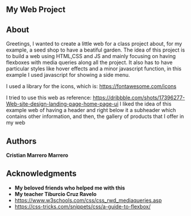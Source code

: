 ## My Web Project 

## About

Greetings, I wanted to create a little web for a class project about, for my example, a seed shop to have a beatiful garden.
The idea of this project is to build a web using HTML,CSS and JS and mainly focusing on having flexboxes with media queries
along all the project. It also has to have particular styles like hover effects and a minor javascript function, in this
example I used javascript for showing a side menu.

I used a library for the icons, which is: https://fontawesome.com/icons

I tried to use this web as reference: https://dribbble.com/shots/17396277-Web-site-design-landing-page-home-page-ui
I liked the idea of this example web of having a header and right below it a subheader which contains other information,
and then, the gallery of products that I offer in my web


## Authors

 **Cristian Marrero Marrero** 

## Acknowledgments

  - **My beloved friends who helped me with this**
  - **My teacher Tiburcio Cruz Ravelo**
  - https://www.w3schools.com/css/css_rwd_mediaqueries.asp
  - https://css-tricks.com/snippets/css/a-guide-to-flexbox/
